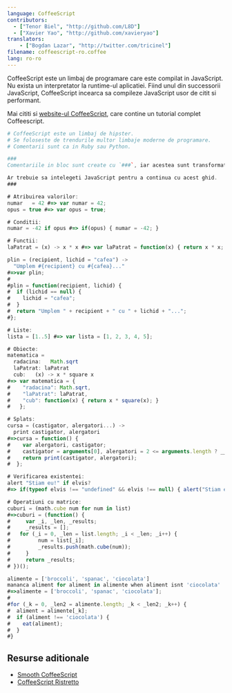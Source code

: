 ```yaml
---
language: CoffeeScript
contributors:
  - ["Tenor Biel", "http://github.com/L8D"]
  - ["Xavier Yao", "http://github.com/xavieryao"]
translators:
    - ["Bogdan Lazar", "http://twitter.com/tricinel"]
filename: coffeescript-ro.coffee
lang: ro-ro
---
```


CoffeeScript este un limbaj de programare care este compilat in JavaScript. Nu exista un interpretator la runtime-ul aplicatiei. Fiind unul din successorii JavaScript, CoffeeScript incearca sa compileze JavaScript usor de citit si performant.

Mai cititi si [website-ul CoffeeScript](http://coffeescript.org/), care contine un tutorial complet Coffeescript.

```coffeescript
# CoffeeScript este un limbaj de hipster.
# Se foloseste de trendurile multor limbaje moderne de programare.
# Comentarii sunt ca in Ruby sau Python.

###
Comentariile in bloc sunt create cu `###`, iar acestea sunt transformate in `/*` si `*/` pentru JavaScript

Ar trebuie sa intelegeti JavaScript pentru a continua cu acest ghid.
###

# Atribuirea valorilor:
numar   = 42 #=> var numar = 42;
opus = true #=> var opus = true;

# Conditii:
numar = -42 if opus #=> if(opus) { numar = -42; }

# Functii:
laPatrat = (x) -> x * x #=> var laPatrat = function(x) { return x * x; }

plin = (recipient, lichid = "cafea") ->
  "Umplem #{recipient} cu #{cafea}..."
#=>var plin;
#
#plin = function(recipient, lichid) {
#  if (lichid == null) {
#    lichid = "cafea";
#  }
#  return "Umplem " + recipient + " cu " + lichid + "...";
#};

# Liste:
lista = [1..5] #=> var lista = [1, 2, 3, 4, 5];

# Obiecte:
matematica =
  radacina:   Math.sqrt
  laPatrat: laPatrat
  cub:   (x) -> x * square x
#=> var matematica = {
#    "radacina": Math.sqrt,
#    "laPatrat": laPatrat,
#    "cub": function(x) { return x * square(x); }
#   };

# Splats:
cursa = (castigator, alergatori...) ->
  print castigator, alergatori
#=>cursa = function() {
#    var alergatori, castigator;
#    castigator = arguments[0], alergatori = 2 <= arguments.length ? __slice.call(arguments, 1) : [];
#    return print(castigator, alergatori);
#  };

# Verificarea existentei:
alert "Stiam eu!" if elvis?
#=> if(typeof elvis !== "undefined" && elvis !== null) { alert("Stiam eu!"); }

# Operatiuni cu matrice:
cuburi = (math.cube num for num in list)
#=>cuburi = (function() {
#	  var _i, _len, _results;
#	  _results = [];
# 	for (_i = 0, _len = list.length; _i < _len; _i++) {
#		  num = list[_i];
#		  _results.push(math.cube(num));
#	  }
#	  return _results;
# })();

alimente = ['broccoli', 'spanac', 'ciocolata']
mananca aliment for aliment in alimente when aliment isnt 'ciocolata'
#=>alimente = ['broccoli', 'spanac', 'ciocolata'];
#
#for (_k = 0, _len2 = alimente.length; _k < _len2; _k++) {
#  aliment = alimente[_k];
#  if (aliment !== 'ciocolata') {
#    eat(aliment);
#  }
#}
```

## Resurse aditionale

- [Smooth CoffeeScript](http://autotelicum.github.io/Smooth-CoffeeScript/)
- [CoffeeScript Ristretto](https://leanpub.com/coffeescript-ristretto/read)
